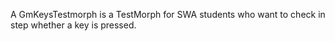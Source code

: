 A GmKeysTestmorph is a TestMorph for SWA students who want to check in step whether a key is pressed.